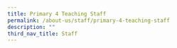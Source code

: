 ```yaml
---
title: Primary 4 Teaching Staff
permalink: /about-us/staff/primary-4-teaching-staff
description: ""
third_nav_title: Staff
---
```

